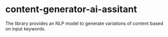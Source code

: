 # content-generator-ai-assitant
The library provides an NLP model to generate variations of content based on input keywords.
